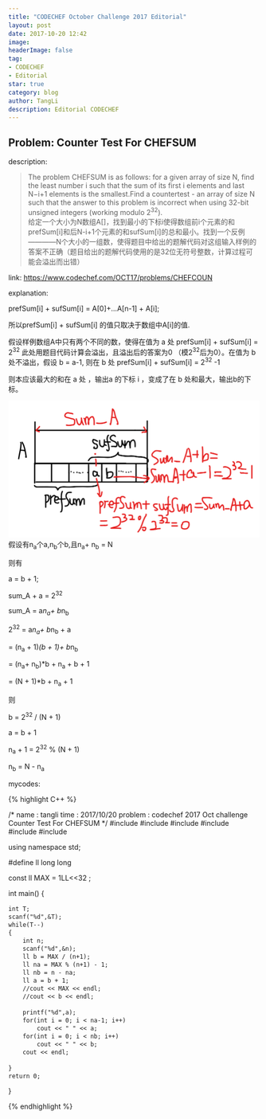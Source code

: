 ```yaml
---
title: "CODECHEF October Challenge 2017 Editorial"
layout: post
date: 2017-10-20 12:42
image: 
headerImage: false
tag:
- CODECHEF
- Editorial
star: true
category: blog
author: TangLi
description: Editorial CODECHEF
---
```


## Problem: Counter Test For CHEFSUM
description:
> The problem CHEFSUM is as follows: for a given array of size N, find the least number i such that the sum of its first i elements and last N−i+1 elements is the smallest.Find a countertest - an array of size N such that the answer to this problem is incorrect when using 32-bit unsigned integers (working modulo 2<sup>32</sup>).   
> 给定一个大小为N数组A[]，找到最小的下标i使得数组前i个元素的和prefSum[i]和后N-i+1个元素的和sufSum[i]的总和最小。找到一个反例————N个大小的一组数，使得题目中给出的题解代码对这组输入样例的答案不正确（题目给出的题解代码使用的是32位无符号整数，计算过程可能会溢出而出错）

link: <https://www.codechef.com/OCT17/problems/CHEFCOUN>

explanation:

prefSum[i] + sufSum[i] = A[0]+...A[n-1] + A[i];

所以prefSum[i] + sufSum[i] 的值只取决于数组中A[i]的值.

假设样例数组A中只有两个不同的数，使得在值为 a 处 prefSum[i] + sufSum[i] = 2<sup>32</sup> 此处用题目代码计算会溢出，且溢出后的答案为0 （模2<sup>32</sup>后为0）。在值为 b 处不溢出，假设 b = a-1, 则在 b 处 prefSum[i] + sufSum[i] = 2<sup>32</sup> -1 

则本应该最大的和在 a 处 ，输出a 的下标 i ，变成了在 b 处和最大，输出b的下标。

![Image](/assets/images/exp.jpg)
假设有n<sub>a</sub>个a,n<sub>b</sub>个b,且n<sub>a</sub>+ n<sub>b</sub> = N

则有

a = b + 1;

sum_A + a = 2<sup>32</sup>

sum_A = a*n<sub>a</sub>+ b*n<sub>b</sub>

2<sup>32</sup> = a*n<sub>a</sub>+ b*n<sub>b</sub> + a 

   = (n<sub>a</sub> + 1)*(b + 1)+ b*n<sub>b</sub> 
   
   = (n<sub>a</sub>+ n<sub>b</sub>)*b + n<sub>a</sub> + b + 1
   
   = (N + 1)*b + n<sub>a</sub> + 1

则

   b = 2<sup>32</sup> / (N + 1)
   
   a = b + 1
   
   n<sub>a</sub> + 1 = 2<sup>32</sup> % (N + 1)
   
   n<sub>b</sub> = N - n<sub>a</sub>
   
mycodes:

{% highlight C++ %}
 
/*
name : tangli
time : 2017/10/20
problem : codechef 2017 Oct challenge Counter Test For CHEFSUM
*/
#include <iostream>
#include <cstdio>
#include <cstring>
#include <string>
#include <algorithm>
#include <cmath>

using namespace std;

#define ll long long

const ll MAX = 1LL<<32 ;

int main()
{

    int T;
    scanf("%d",&T);
    while(T--)
    {
        int n;
        scanf("%d",&n);
        ll b = MAX / (n+1);
        ll na = MAX % (n+1) - 1;
        ll nb = n - na;
        ll a = b + 1;
        //cout << MAX << endl;
        //cout << b << endl;

        printf("%d",a);
        for(int i = 0; i < na-1; i++)
            cout << " " << a;
        for(int i = 0; i < nb; i++)
            cout << " " << b;
        cout << endl;

    }
    return 0;
}

{% endhighlight %}
   



